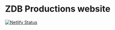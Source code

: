 # ZDB Productions website
[![Netlify Status](https://api.netlify.com/api/v1/badges/09e26df0-3bd1-4556-96f4-20b2601a7e0a/deploy-status)](https://app.netlify.com/sites/practical-brahmagupta-65f83f/deploys)